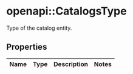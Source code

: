 # openapi::CatalogsType

Type of the catalog entity.

## Properties
Name | Type | Description | Notes
------------ | ------------- | ------------- | -------------


